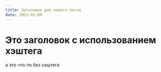 ```yaml
---
title: Заголовок для нового поста
date: 2023-01-08
---
```

# Это заголовок с использованием хэштега
а это что-то без хэштега

